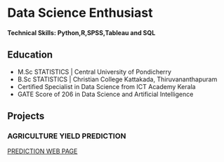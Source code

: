 # Data Science Enthusiast

#### Technical Skills: Python,R,SPSS,Tableau and SQL

## Education

* M.Sc STATISTICS | Central University of Pondicherry 
* B.Sc STATISTICS | Christian College Kattakada, Thiruvananthapuram
* Certified Specialist in Data Science from ICT Academy Kerala
* GATE Score of 206 in Data Science and Artificial Intelligence

## Projects
### AGRICULTURE YIELD PREDICTION
[PREDICTION WEB PAGE](https://agriculture-project.onrender.com)

